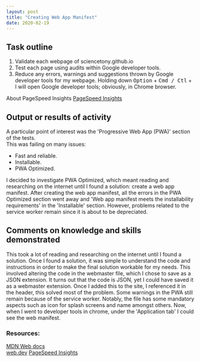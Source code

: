 ```yaml
---
layout: post
title: "Creating Web App Manifest"
date: 2020-02-19
---
```


## Task outline
1. Validate each webpage of sciencetony.github.io 
2. Test each page using audits within Google developer tools.
3. Reduce any errors, warnings and suggestions thrown by Google developer tools 
for my webpage. Holding down <kbd>Option</kbd> + <kbd>Cmd / Ctl</kbd>  + <kdb>I</kdb> will open Google developer tools; obviously, in Chrome browser.

About PageSpeed Insights [PageSpeed Insights](https://developers.google.com/speed/docs/insights/v5/about) 

## Output or results of activity
A particular point of interest was the 'Progressive Web App (PWA)' section of the tests.  
This was failing on many issues:
* Fast and reliable.
* Installable.
* PWA Optimized.


I decided to investigate PWA Optimized, which meant reading and researching on the internet until I found a solution: 
create a web app manifest.
After creating the web app manifest, all the errors in the PWA Optimized section went away and 'Web app manifest meets the installability requirements' in the 'Installable' section.
However, problems related to the service worker remain since it is about to be depreciated. 

## Comments on knowledge and skills demonstrated 
This took a lot of reading and researching on the internet until I found a solution. 
Once I found a solution, it was simple to understand the code and instructions in order to make the final solution workable for my needs. 
This involved altering the code in the webmaster file, which I chose to save as a JSON extension.  It turns out that the code is JSON, yet I could have saved it as a webmaster extension.
Once I added this to the site, I referenced it in the header, this solved most of the problem. Some warnings in the PWA still remain because of the service worker. Notably, the file has some mandatory aspects such as icon for splash screens and name amongst others. 
Now, when I went to developer tools in chrome, under the 'Application tab' I could see the web manifest.

### Resources:
[MDN Web docs](https://developer.mozilla.org/en-US/docs/Web/Manifest)<br>
[web.dev](https://web.dev/add-manifest/#create-the-manifest.webmanifest-file)
[PageSpeed Insights](https://developers.google.com/speed/pagespeed/insights/) 

